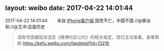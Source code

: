 layout: weibo
date: 2017-04-22 14:01:44
---
2017-04-22 14:01:44  &nbsp;&nbsp;&nbsp;&nbsp;&nbsp;&nbsp; 来自 <a href="http://app.weibo.com/t/feed/9ksdit" rel="nofollow">iPhone客户端</a>
国党不亡，中国不国 //@章诒和://@王冲:这是历史
>  该账号因被投诉违反《微博社区公约》的相关规定，现已无法查看。查看帮助 https://kefu.weibo.com/faqdetail?id=13216

